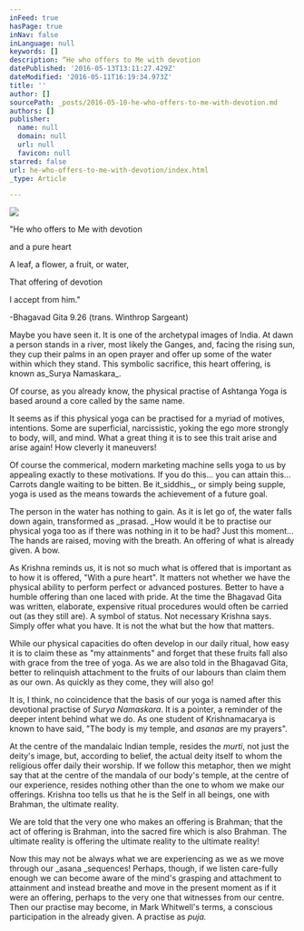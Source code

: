 ```yaml
---
inFeed: true
hasPage: true
inNav: false
inLanguage: null
keywords: []
description: “He who offers to Me with devotion
datePublished: '2016-05-13T13:11:27.429Z'
dateModified: '2016-05-11T16:19:34.973Z'
title: ''
author: []
sourcePath: _posts/2016-05-10-he-who-offers-to-me-with-devotion.md
authors: []
publisher:
  name: null
  domain: null
  url: null
  favicon: null
starred: false
url: he-who-offers-to-me-with-devotion/index.html
_type: Article

---
```

![](https://the-grid-user-content.s3-us-west-2.amazonaws.com/b4558481-5bf0-45a3-a3f1-1c9b0f72f3b9.jpg)

"He who offers to Me with devotion

and a pure heart

A leaf, a flower, a fruit, or water,

That offering of devotion

I accept from him."

-Bhagavad Gita 9.26 (trans. Winthrop Sargeant)

Maybe you have seen it. It is one of the archetypal images of India. At dawn a person stands in a river, most likely the Ganges, and, facing the rising sun, they cup their palms in an open prayer and offer up some of the water within which they stand. This symbolic sacrifice, this heart offering, is known as_Surya Namaskara_. 

Of course, as you already know, the physical practise of Ashtanga Yoga is based around a core called by the same name.

It seems as if this physical yoga can be practised for a myriad of motives, intentions. Some are superficial, narcissistic, yoking the ego more strongly to body, will, and mind. What a great thing it is to see this trait arise and arise again! How cleverly it maneuvers!

Of course the commerical, modern marketing machine sells yoga to us by appealing exactly to these motivations. If you do this... you can attain this... Carrots dangle waiting to be bitten. Be it_siddhis_, or simply being supple, yoga is used as the means towards the achievement of a future goal.

The person in the water has nothing to gain. As it is let go of, the water falls down again, transformed as _prasad. _How would it be to practise our physical yoga too as if there was nothing in it to be had? Just this moment... The hands are raised, moving with the breath. An offering of what is already given. A bow.

As Krishna reminds us, it is not so much what is offered that is important as to how it is offered, "With a pure heart". It matters not whether we have the physical ability to perform perfect or advanced postures. Better to have a humble offering than one laced with pride. At the time the Bhagavad Gita was written, elaborate, expensive ritual procedures would often be carried out (as they still are). A symbol of status. Not necessary Krishna says. Simply offer what you have. It is not the what but the how that matters.

While our physical capacities do often develop in our daily ritual, how easy it is to claim these as "my attainments" and forget that these fruits fall also with grace from the tree of yoga. As we are also told in the Bhagavad Gita, better to relinquish attachment to the fruits of our labours than claim them as our own. As quickly as they come, they will also go!

It is, I think, no coincidence that the basis of our yoga is named after this devotional practise of _Surya Namaskara_. It is a pointer, a reminder of the deeper intent behind what we do. As one student of Krishnamacarya is known to have said, "The body is my temple, and _asanas_ are my prayers".

At the centre of the mandalaic Indian temple, resides the _murti_, not just the deity's image, but, according to belief, the actual deity itself to whom the religious offer daily their worship. If we follow this metaphor, then we might say that at the centre of the mandala of our body's temple, at the centre of our experience, resides nothing other than the one to whom we make our offerings. Krishna too tells us that he is the Self in all beings, one with Brahman, the ultimate reality. 

We are told that the very one who makes an offering is Brahman; that the act of offering is Brahman, into the sacred fire which is also Brahman. The ultimate reality is offering the ultimate reality to the ultimate reality!

Now this may not be always what we are experiencing as we as we move through our _asana _sequences! Perhaps, though, if we listen care-fully enough we can become aware of the mind's grasping and attachment to attainment and instead breathe and move in the present moment as if it were an offering, perhaps to the very one that witnesses from our centre. Then our practise may become, in Mark Whitwell's terms, a conscious participation in the already given. A practise as _puja._